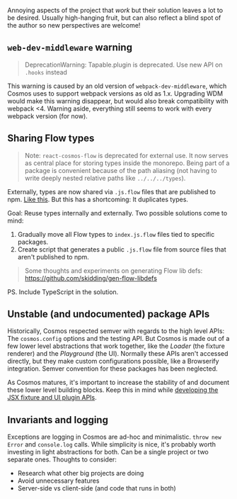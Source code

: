 Annoying aspects of the project that _work_ but their solution leaves a lot to be desired. Usually high-hanging fruit, but can also reflect a blind spot of the author so new perspectives are welcome!

## `web-dev-middleware` warning

> DeprecationWarning: Tapable.plugin is deprecated. Use new API on `.hooks` instead

This warning is caused by an old version of `webpack-dev-middleware`, which Cosmos uses to support webpack versions as old as 1.x. Upgrading WDM would make this warning disappear, but would also break compatibility with webpack <4. Warning aside, everything still seems to work with every webpack version (for now).

## Sharing Flow types

> Note: `react-cosmos-flow` is deprecated for external use. It now serves as central place for storing types inside the monorepo. Being part of a package is convenient because of the path aliasing (not having to write deeply nested relative paths like `../../../types`).

Externally, types are now shared via `.js.flow` files that are published to npm. [Like this](https://github.com/react-cosmos/react-cosmos/blob/87b2ddca6d97f492843a492e9604dffbf2bd48e2/packages/react-cosmos/index.js.flow). But this has a shortcoming: It duplicates types.

Goal: Reuse types internally and externally. Two possible solutions come to mind:

1. Gradually move all Flow types to `index.js.flow` files tied to specific packages.
2. Create script that generates a public `.js.flow` file from source files that aren't published to npm.

> Some thoughts and experiments on generating Flow lib defs: https://github.com/skidding/gen-flow-libdefs

PS. Include TypeScript in the solution.

## Unstable (and undocumented) package APIs

Historically, Cosmos respected semver with regards to the high level APIs: The `cosmos.config` options and the testing API. But Cosmos is made out of a few lower level abstractions that work together, like the _Loader_ (the fixture renderer) and the _Playground_ (the UI). Normally these APIs aren't accessed directly, but they make custom configurations possible, like a Browserify integration. Semver convention for these packages has been neglected.

As Cosmos matures, it's important to increase the stability of and document these lower level building blocks. Keep this in mind while [developing the JSX fixture and UI plugin APIs](https://github.com/react-cosmos/react-cosmos/blob/87b2ddca6d97f492843a492e9604dffbf2bd48e2/TODO.md#roadmap-summer-of-cosmos).

## Invariants and logging

Exceptions are logging in Cosmos are ad-hoc and minimalistic. `throw new Error` and `console.log` calls. While simplicity is nice, it's probably worth investing in light abstractions for both. Can be a single project or two separate ones. Thoughts to consider:

- Research what other big projects are doing
- Avoid unnecessary features
- Server-side vs client-side (and code that runs in both)
